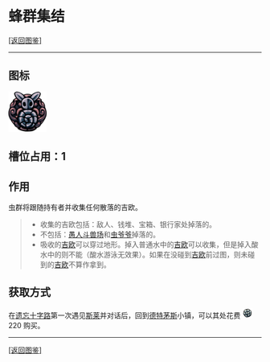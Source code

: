 # 蜂群集结
[[返回图鉴]](/zh-cn/Charms/Charms.md#护符图鉴)
***
## 图标
![蜂群集结](../../res/Charm_GatheringSwarm.png "蜂群集结")

## 槽位占用：1

## 作用
虫群将跟随持有者并收集任何散落的吉欧。

>* 收集的吉欧包括：敌人、钱堆、宝箱、银行家处掉落的。
>* 不包括：[愚人斗兽场]()和[虫爷爷]()掉落的。
>* 吸收的[吉欧]()可以穿过地形。掉入普通水中的[吉欧]()可以收集，但是掉入酸水中的则不能（酸水游泳无效果）。如果在没碰到[吉欧]()前过图，则未碰到的[吉欧]()不算作拿到。

## 获取方式
在[遗忘十字路]()第一次遇见[斯莱]()并对话后，回到[德特茅斯]()小镇，可以其处花费 ![吉欧](../../res/Geo.png "吉欧")220 购买。
***
[[返回图鉴]](/zh-cn/Charms/Charms.md#护符图鉴)